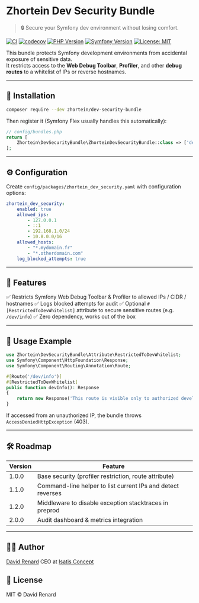 # Zhortein Dev Security Bundle

> 🔒 Secure your Symfony dev environment without losing comfort.

[![CI](https://github.com/zhortein/dev-security-bundle/actions/workflows/ci.yml/badge.svg)](https://github.com/zhortein/dev-security-bundle/actions/workflows/ci.yml)
[![codecov](https://codecov.io/gh/zhortein/dev-security-bundle/branch/develop/graph/badge.svg)](https://codecov.io/gh/zhortein/dev-security-bundle)
[![PHP Version](https://img.shields.io/badge/PHP->=8.3-blue.svg)](https://php.net)
[![Symfony Version](https://img.shields.io/badge/Symfony-7.0+-orange.svg)](https://symfony.com)
[![License: MIT](https://img.shields.io/badge/License-MIT-yellow.svg)](https://opensource.org/licenses/MIT)

This bundle protects Symfony development environments from accidental exposure of sensitive data.  
It restricts access to the **Web Debug Toolbar**, **Profiler**, and other **debug routes** to a whitelist of IPs or reverse hostnames.

---

## 🚀 Installation

```bash
composer require --dev zhortein/dev-security-bundle
```

Then register it (Symfony Flex usually handles this automatically):

```php
// config/bundles.php
return [
    Zhortein\DevSecurityBundle\ZhorteinDevSecurityBundle::class => ['dev' => true, 'test' => true],
];
```

---

## ⚙️ Configuration

Create <code>config/packages/zhortein_dev_security.yaml</code> with configuration options:

```yaml
zhortein_dev_security:
    enabled: true
    allowed_ips:
        - 127.0.0.1
        - ::1
        - 192.168.1.0/24
        - 10.8.0.0/16
    allowed_hosts:
        - "*.mydomain.fr"
        - "*.otherdomain.com"
    log_blocked_attempts: true
```

---

## 🧠 Features

✅ Restricts Symfony Web Debug Toolbar & Profiler to allowed IPs / CIDR / hostnames
✅ Logs blocked attempts for audit
✅ Optional <code>#[RestrictedToDevWhitelist]</code> attribute to secure sensitive routes (e.g. <code>/dev/info</code>)
✅ Zero dependency, works out of the box

--- 

## 🧰 Usage Example

```php
use Zhortein\DevSecurityBundle\Attribute\RestrictedToDevWhitelist;
use Symfony\Component\HttpFoundation\Response;
use Symfony\Component\Routing\Annotation\Route;

#[Route('/dev/info')]
#[RestrictedToDevWhitelist]
public function devInfo(): Response
{
    return new Response('This route is visible only to authorized developer IPs.');
}
```

If accessed from an unauthorized IP, the bundle throws <code>AccessDeniedHttpException</code> (403).

--- 

## 🛠️ Roadmap

| Version | Feature                                                     |
| ------- | ----------------------------------------------------------- |
| 1.0.0   | Base security (profiler restriction, route attribute)       |
| 1.1.0   | Command-line helper to list current IPs and detect reverses |
| 1.2.0   | Middleware to disable exception stacktraces in preprod      |
| 2.0.0   | Audit dashboard & metrics integration                       |

---

## 🧑‍💻 Author

[David Renard](https://www.david-renard.fr/?utm_source=github&utm_medium=banner&utm_campaign=david-renard-fr&utm_content=zhortein-dev-security-bundle)
CEO at [Isatis Concept](https://www.isatis-concept.fr?utm_source=github&utm_medium=banner&utm_campaign=isatis-concept&utm_content=zhortein-dev-security-bundle)

## 📝 License
MIT © David Renard
